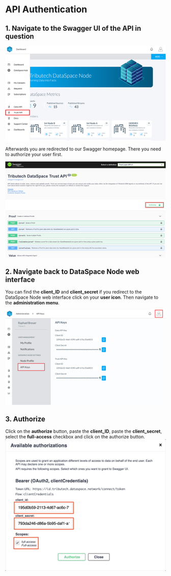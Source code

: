 # API Authentication

## 1. Navigate to the Swagger UI of the API in question

![Navigate Trust API](../img/verify-data-stream-trust-api.png)

Afterwards you are redirected to our Swagger homepage. There you need to authorize your user first. 

![Swagger authorize](../img/swagger-authorize.png)

## 2. Navigate back to DataSpace Node web interface
You can find the **client_ID** and **client_secret** if you redirect to the DataSpace Node web interface click on your **user icon**. Then navigate to the **administration menu**.

![API Keys](../img/verify-data-stream-api-keys.png)

## 3. Authorize
Click on the **authorize** button, paste the **client_ID**, paste the **client_secret**, select the **full-access** checkbox and click on the authorize button.
![Enter URL](../img/verify-data-stream-authorize-api.png)